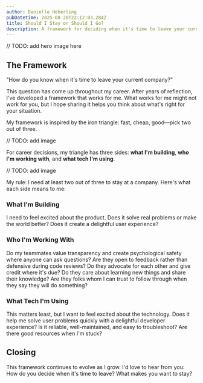 ```yaml
---
author: Danielle Heberling
pubDatetime: 2025-08-20T22:12:03.284Z
title: Should I Stay or Should I Go?
description: A framework for deciding when it's time to leave your current company, based on evaluating what you're building, who you're working with, and the technology you use.
---
```


// TODO: add hero image here

## The Framework

"How do you know when it's time to leave your current company?"

This question has come up throughout my career. After years of reflection, I've developed a framework that works for me. What works for me might not work for you, but I hope sharing it helps you think about what's right for your situation.

My framework is inspired by the iron triangle: fast, cheap, good—pick two out of three.

// TODO: add image

For career decisions, my triangle has three sides: **what I'm building**, **who I'm working with**, and **what tech I'm using**.

// TODO: add image

My rule: I need at least two out of three to stay at a company. Here's what each side means to me:

### What I'm Building

I need to feel excited about the product. Does it solve real problems or make the world better? Does it create a delightful user experience?

### Who I'm Working With

Do my teammates value transparency and create psychological safety where anyone can ask questions? Are they open to feedback rather than defensive during code reviews? Do they advocate for each other and give credit where it's due? Do they care about learning new things and share their knowledge? Are they folks whom I can trust to follow through when they say they will do something?

### What Tech I'm Using

This matters least, but I want to feel excited about the technology. Does it help me solve user problems quickly with a delightful developer experience? Is it reliable, well-maintained, and easy to troubleshoot? Are there good resources when I'm stuck?

## Closing

This framework continues to evolve as I grow. I'd love to hear from you: How do you decide when it's time to leave? What makes you want to stay?

&nbsp;
